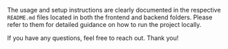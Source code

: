 The usage and setup instructions are clearly documented in the respective `README.md` files located in both the frontend and backend folders. 
Please refer to them for detailed guidance on how to run the project locally.

If you have any questions, feel free to reach out. Thank you!
